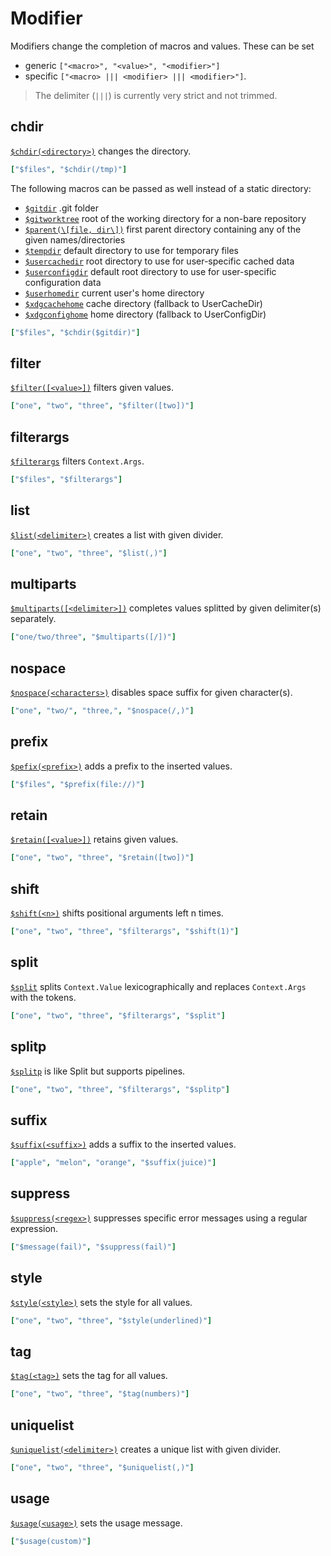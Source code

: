 # Modifier

Modifiers change the completion of macros and values.
These can be set
- generic `["<macro>", "<value>", "<modifier>"]`
- specific `["<macro> ||| <modifier> ||| <modifier>"]`.

> The delimiter (` ||| `) is currently very strict and not trimmed.

## chdir

[`$chdir(<directory>)`](https://rsteube.github.io/carapace/carapace/action/chdir.html) changes the directory.

```yaml
["$files", "$chdir(/tmp)"]
```

The following macros can be passed as well instead of a static directory:

- [`$gitdir`] .git folder
- [`$gitworktree`] root of the working directory for a non-bare repository
- [`$parent(\[file, dir\])`] first parent directory containing any of the given names/directories
- [`$tempdir`] default directory to use for temporary files
- [`$usercachedir`] root directory to use for user-specific cached data
- [`$userconfigdir`] default root directory to use for user-specific configuration data
- [`$userhomedir`] current user's home directory
- [`$xdgcachehome`] cache directory (fallback to UserCacheDir)
- [`$xdgconfighome`] home directory (fallback to UserConfigDir)

```yaml
["$files", "$chdir($gitdir)"]
```

## filter

[`$filter([<value>])`](https://rsteube.github.io/carapace/carapace/action/filter.html) filters given values.

```yaml
["one", "two", "three", "$filter([two])"]
```

## filterargs

[`$filterargs`](https://rsteube.github.io/carapace/carapace/action/filterArgs.html) filters `Context.Args`.

```yaml
["$files", "$filterargs"]
```

## list

[`$list(<delimiter>)`](https://rsteube.github.io/carapace/carapace/action/list.html) creates a list with given divider.

```yaml
["one", "two", "three", "$list(,)"]
```

## multiparts

[`$multiparts([<delimiter>])`](https://rsteube.github.io/carapace/carapace/action/multiParts.html) completes values splitted by given delimiter(s) separately.

```yaml
["one/two/three", "$multiparts([/])"]
```

## nospace

[`$nospace(<characters>)`](https://rsteube.github.io/carapace/carapace/action/noSpace.html) disables space suffix for given character(s).

```yaml
["one", "two/", "three,", "$nospace(/,)"]
```

## prefix

[`$pefix(<prefix>)`](https://rsteube.github.io/carapace/carapace/action/prefix.html) adds a prefix to the inserted values.

```yaml
["$files", "$prefix(file://)"]
```

## retain

[`$retain([<value>])`](https://rsteube.github.io/carapace/carapace/action/retain.html) retains given values.

```yaml
["one", "two", "three", "$retain([two])"]
```

## shift

[`$shift(<n>)`](https://rsteube.github.io/carapace/carapace/action/shift.html) shifts positional arguments left n times.

```yaml
["one", "two", "three", "$filterargs", "$shift(1)"]
```

## split

[`$split`](https://rsteube.github.io/carapace/carapace/action/split.html) splits `Context.Value` lexicographically and replaces `Context.Args` with the tokens.

```yaml
["one", "two", "three", "$filterargs", "$split"]
```

## splitp

[`$splitp`](https://rsteube.github.io/carapace/carapace/action/splitP.html) is like Split but supports pipelines.

```yaml
["one", "two", "three", "$filterargs", "$splitp"]
```

## suffix

[`$suffix(<suffix>)`](https://rsteube.github.io/carapace/carapace/action/suffix.html) adds a suffix to the inserted values.

```yaml
["apple", "melon", "orange", "$suffix(juice)"]
```

## suppress

[`$suppress(<regex>)`](https://rsteube.github.io/carapace/carapace/action/suppress.html) suppresses specific error messages using a regular expression.
```yaml
["$message(fail)", "$suppress(fail)"]
```

## style

[`$style(<style>)`](https://rsteube.github.io/carapace/carapace/action/style.html) sets the style for all values.

```yaml
["one", "two", "three", "$style(underlined)"]
```

## tag

[`$tag(<tag>)`](https://rsteube.github.io/carapace/carapace/action/tag.html) sets the tag for all values.

```yaml
["one", "two", "three", "$tag(numbers)"]
```

## uniquelist

[`$uniquelist(<delimiter>)`](https://rsteube.github.io/carapace/carapace/action/uniqueList.html) creates a unique list with given divider.

```yaml
["one", "two", "three", "$uniquelist(,)"]
```

## usage

[`$usage(<usage>)`](https://rsteube.github.io/carapace/carapace/action/usage.html) sets the usage message.

```yaml
["$usage(custom)"]
```


[`$gitdir`]:https://pkg.go.dev/github.com/rsteube/carapace/pkg/traverse#GitDir
[`$gitworktree`]:https://pkg.go.dev/github.com/rsteube/carapace/pkg/traverse#GitWorkTree
[`$parent(\[file, dir\])`]:https://pkg.go.dev/github.com/rsteube/carapace/pkg/traverse#Parent
[`$tempdir`]:https://pkg.go.dev/github.com/rsteube/carapace/pkg/traverse#TempDir
[`$usercachedir`]:https://pkg.go.dev/github.com/rsteube/carapace/pkg/traverse#UserCacheDir
[`$userconfigdir`]:https://pkg.go.dev/github.com/rsteube/carapace/pkg/traverse#UserConfigDir
[`$userhomedir`]:https://pkg.go.dev/github.com/rsteube/carapace/pkg/traverse#UserHomeDir
[`$xdgcachehome`]:https://pkg.go.dev/github.com/rsteube/carapace/pkg/traverse#XdgCacheHome
[`$xdgconfighome`]:https://pkg.go.dev/github.com/rsteube/carapace/pkg/traverse#XdgConfigHome
